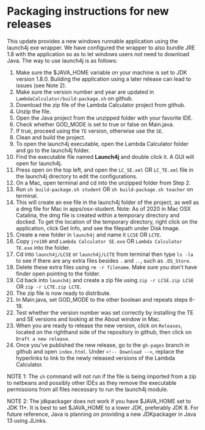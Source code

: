 # **Packaging instructions for new releases**

This update provides a new windows runnable application using the launch4j exe wrapper. We have configured the wrapper to also bundle JRE 1.8 with the application so as to let windows users not need to download Java. The way to use launch4j is as follows: 

1. Make sure the $JAVA_HOME variable on your machine is set to JDK version 1.8.0. Building the application using a later release can lead to issues (see Note 2).
2. Make sure the version number and year are updated in `LambdaCalculator/build-package.sh` on github.
3. Download the zip file of the Lambda Calculator project from github.
4. Unzip the file.
5. Open the Java project from the unzipped folder with your favorite IDE.
6. Check whether GOD_MODE is set to true or false on Main.java.
7. If true, proceed using the `TE` version, otherwise use the `SE`. 
8. Clean and build the project.
9. To open the launch4j executable, open the Lambda Calculator folder and go to the launch4j folder.
10. Find the executable file named **Launch4j** and double click it. A GUI will open for launch4j.
11. Press open on the top left, and open the `LC_SE.xml` OR `LC_TE.xml` file in the launch4j directory to edit the configurations.
12. On a Mac, open terminal and cd into the unzipped folder from Step 2.
13. Run `sh build-package.sh student` OR `sh build-package.sh teacher` on terminal.
14. This will create an exe file in the launch4j folder of the project, as well as a dmg file for Mac in apps/osx-student. Note: As of 2020 in Mac OSX Catalina, the dmg file is created within a temporary directory and docked. To get the location of the temporary directory, right click on the application, click Get Info, and see the filepath under Disk Image.
15. Create a new folder in `launch4j` and name it `LCSE` OR `LCTE`.
16. Copy `jre180` and `Lambda Calculator SE.exe` OR `Lambda Calculator TE.exe` into the folder.
17. Cd into `launch4j/LCSE` or `launch4j/LCTE` from terminal then type `ls -la` to see if there are any extra files besides `.` and `..`, such as `.DS_Store`.
18. Delete these extra files using `rm -r filename`. Make sure you don't have finder open pointing to the folder.
19. Cd back into `launch4j` and create a zip file using `zip -r LCSE.zip LCSE` OR `zip -r LCTE.zip LCTE`. 
20. The zip file is now ready to distribute.
21. In Main.java, set GOD_MODE to the other boolean and repeats steps 6-19. 
22. Test whether the version number was set correctly by installing the TE and SE versions and looking at the About window in Mac. 
23. When you are ready to release the new version, click on `Releases`, located on the righthand side of the repository in github, then click on `Draft a new release`.
24. Once you've published the new release, go to the `gh-pages` branch in github and open `index.html`. Under `<!-- Download -->`, replace the hyperlinks to link to the newly released versions of the Lambda Calculator.

NOTE 1: The `sh` command will not run if the file is being imported from a zip to netbeans and possibly other IDEs as they remove the executable permissions from all files necessary to run the launch4j module. 

NOTE 2: The jdkpackager does not work if you have $JAVA_HOME set to JDK 11+. It is best to set $JAVA_HOME to a lower JDK, preferably JDK 8. For future reference, Java is planning on providing a new JDKpackager in Java 13 using JLinks. 
